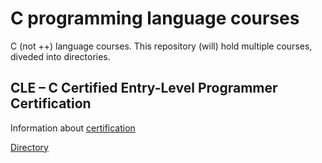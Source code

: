 # C programming language courses

C (not ++) language courses. This repository (will) hold multiple courses, diveded into directories.

## CLE – C Certified Entry-Level Programmer Certification

Information about [certification](https://cppinstitute.org/cle-c-certified-entry-level-programmer-certification)

[Directory](c-essentials-part-1)
